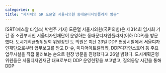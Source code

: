 ```yaml
---
categories: g
title: "지자체의 SR 도문열 서울시의원 동대문디자인플라자 방문"
---
```

[SRT(에스알 타임스) 박현주 기자] 도문열 서울시의원(국민의힘)은 제314회 임시회 기간 중 소관부서인 서울디자인재단이 운영하는 동대문디자인플라자(이하 DDP)를 방문했다. &#8203;도시계획균형위원회 위원장인 도 의원은 지난 23일 DDP 현장시찰에서 서울디자인재단으로부터 업무보고를 받고 D-숲, 미디어아트갤러리, DDP디자인스토어 등 주요 업무시설을 직접 둘러보는 순으로 현장 방문을 진행했다고 26일 밝혔다. &#8203;도시계획균형위원들은 서울디자인재단 대표로부터 DDP 운영현황을 보고받고, 질의응답 시간을 통해 DDP